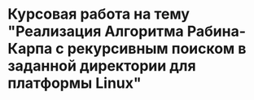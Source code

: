 # Курсовая работа на тему "Реализация Алгоритма Рабина-Карпа с рекурсивным поиском в заданной директории для платформы Linux"
